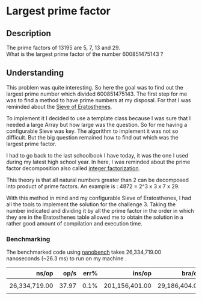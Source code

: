 <a id="top"></a>
# Largest prime factor

## Description

The prime factors of 13195 are 5, 7, 13 and 29.<br>
What is the largest prime factor of the number 600851475143 ?<br>

## Understanding

This problem was quite interesting. So here the goal was to find out the largest prime number
which divided 600851475143. The first step for me was to find a method to have prime numbers
at my disposal. For that I was reminded about the [Sieve of Eratosthenes](https://en.wikipedia.org/wiki/Sieve_of_Eratosthenes).

To implement it I decided to use a template class because I was sure that I needed a large Array but how large was the question.
So for me having a configurable Sieve was key. The algorithm to implement it was not so difficult. But the big question
remained how to find out which was the largest prime factor.

I had to go back to the last schoolbook I have today, it was the one I used during my latest high school year.
In here, I was reminded about the prime factor decomposition also called [integer factorization](https://en.wikipedia.org/wiki/Integer_factorization).

This theory is that all natural numbers greater than 2 can be decomposed into product of prime factors.
An example is : 4872 = 2^3 x 3 x 7 x 29.

With this method in mind and my configurable Sieve of Eratosthenes, I had all the tools to implement the solution for the challenge 3.
Taking the number indicated and dividing it by all the prime factor in the order in which they are in the Eratosthenes table allowed
me to obtain the solution in a rather good amount of compilation and execution time.

### Benchmarking 

The benchmarked code using [nanobench](https://github.com/martinus/nanobench) takes 26,334,719.00 nanoseconds (~26.3 ms) to run on my machine .


|               ns/op |                op/s |    err% |          ins/op |         bra/op |   miss% |     total | benchmark
|--------------------:|--------------------:|--------:|----------------:|---------------:|--------:|----------:|:----------
|       26,334,719.00 |               37.97 |    0.1% |  201,156,401.00 |  29,186,404.00 |    0.3% |      0.29 | `some double ops`



